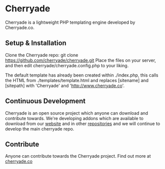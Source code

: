 # Cherryade

Cherryade is a lightweight PHP templating engine developed by Cherryade.co.

## Setup & Installation

Clone the Cherryade repo:
git clone https://github.com/cherryade/cherryade.git
Place the files on your server, and then edit cherryade/cherryade.config.php to your liking.

The default template has already been created within ./index.php, this calls the HTML from ./templates/template.html and replaces [sitename] and [sitepath] with 'Cherryade' and 'http://www.cherryade.co'.

## Continuous Development

Cherryade is an open source project which anyone can download and contribute towards. We're developing addons which are available to download from our [website](http://www.cherryade.co) and in other [repositories](http://www.github.com/cherryade/) and we will continue to develop the main cherryade repo.

## Contribute

Anyone can contribute towards the Cherryade project. Find out more at [cherryade.co](http://www.cherryade.co/)
